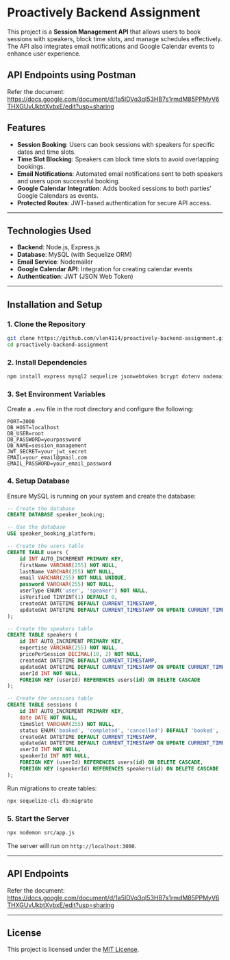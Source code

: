 # Proactively Backend Assignment
This project is a **Session Management API** that allows users to book sessions with speakers, block time slots, and manage schedules effectively. The API also integrates email notifications and Google Calendar events to enhance user experience.

## API Endpoints using Postman
Refer the document: https://docs.google.com/document/d/1a5IDVq3qI53HB7s1rmdM85PPMyV6THXGUvUkbtXvbxE/edit?usp=sharing

## Features

- **Session Booking**: Users can book sessions with speakers for specific dates and time slots.
- **Time Slot Blocking**: Speakers can block time slots to avoid overlapping bookings.
- **Email Notifications**: Automated email notifications sent to both speakers and users upon successful booking.
- **Google Calendar Integration**: Adds booked sessions to both parties' Google Calendars as events.
- **Protected Routes**: JWT-based authentication for secure API access.

---

## Technologies Used

- **Backend**: Node.js, Express.js
- **Database**: MySQL (with Sequelize ORM)
- **Email Service**: Nodemailer
- **Google Calendar API**: Integration for creating calendar events
- **Authentication**: JWT (JSON Web Token)

---

## Installation and Setup

### 1. Clone the Repository
```bash
git clone https://github.com/vlen4114/proactively-backend-assignment.git
cd proactively-backend-assignment
```

### 2. Install Dependencies
```bash
npm install express mysql2 sequelize jsonwebtoken bcrypt dotenv nodemailer googleapis

```

### 3. Set Environment Variables
Create a `.env` file in the root directory and configure the following:
```env
PORT=3000
DB_HOST=localhost
DB_USER=root
DB_PASSWORD=yourpassword
DB_NAME=session_management
JWT_SECRET=your_jwt_secret
EMAIL=your_email@gmail.com
EMAIL_PASSWORD=your_email_password
```

### 4. Setup Database
Ensure MySQL is running on your system and create the database:
```sql
-- Create the database
CREATE DATABASE speaker_booking;

-- Use the database
USE speaker_booking_platform;

-- Create the users table
CREATE TABLE users (
    id INT AUTO_INCREMENT PRIMARY KEY,
    firstName VARCHAR(255) NOT NULL,
    lastName VARCHAR(255) NOT NULL,
    email VARCHAR(255) NOT NULL UNIQUE,
    password VARCHAR(255) NOT NULL,
    userType ENUM('user', 'speaker') NOT NULL,
    isVerified TINYINT(1) DEFAULT 0,
    createdAt DATETIME DEFAULT CURRENT_TIMESTAMP,
    updatedAt DATETIME DEFAULT CURRENT_TIMESTAMP ON UPDATE CURRENT_TIMESTAMP
);

-- Create the speakers table
CREATE TABLE speakers (
    id INT AUTO_INCREMENT PRIMARY KEY,
    expertise VARCHAR(255) NOT NULL,
    pricePerSession DECIMAL(10, 2) NOT NULL,
    createdAt DATETIME DEFAULT CURRENT_TIMESTAMP,
    updatedAt DATETIME DEFAULT CURRENT_TIMESTAMP ON UPDATE CURRENT_TIMESTAMP,
    userId INT NOT NULL,
    FOREIGN KEY (userId) REFERENCES users(id) ON DELETE CASCADE
);

-- Create the sessions table
CREATE TABLE sessions (
    id INT AUTO_INCREMENT PRIMARY KEY,
    date DATE NOT NULL,
    timeSlot VARCHAR(255) NOT NULL,
    status ENUM('booked', 'completed', 'cancelled') DEFAULT 'booked',
    createdAt DATETIME DEFAULT CURRENT_TIMESTAMP,
    updatedAt DATETIME DEFAULT CURRENT_TIMESTAMP ON UPDATE CURRENT_TIMESTAMP,
    userId INT NOT NULL,
    speakerId INT NOT NULL,
    FOREIGN KEY (userId) REFERENCES users(id) ON DELETE CASCADE,
    FOREIGN KEY (speakerId) REFERENCES speakers(id) ON DELETE CASCADE
);

```
Run migrations to create tables:
```bash
npx sequelize-cli db:migrate
```

### 5. Start the Server
```bash
npx nodemon src/app.js
```
The server will run on `http://localhost:3000`.

---

## API Endpoints
Refer the document: https://docs.google.com/document/d/1a5IDVq3qI53HB7s1rmdM85PPMyV6THXGUvUkbtXvbxE/edit?usp=sharing

---

## License

This project is licensed under the [MIT License](LICENSE).
